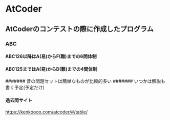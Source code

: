 # AtCoder
## AtCoderのコンテストの際に作成したプログラム


### ABC
#### ABC126以降はA(易)からF(難)までの6問体制
#### ABC125まではA(易)からD(難)までの4問体制

####### 昔の問題セットは簡単なものが比較的多い
####### いつかは解説も書く予定(予定だけ)


#### 過去問サイト
https://kenkoooo.com/atcoder/#/table/

